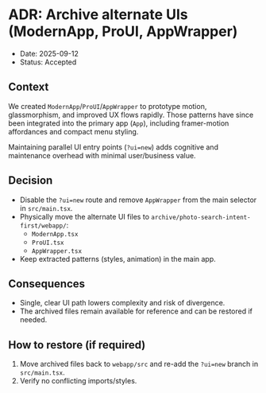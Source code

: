 # ADR: Archive alternate UIs (ModernApp, ProUI, AppWrapper)

- Date: 2025-09-12
- Status: Accepted

## Context

We created `ModernApp`/`ProUI`/`AppWrapper` to prototype motion, glassmorphism, and improved UX flows rapidly. Those patterns have since been integrated into the primary app (`App`), including framer-motion affordances and compact menu styling.

Maintaining parallel UI entry points (`?ui=new`) adds cognitive and maintenance overhead with minimal user/business value.

## Decision

- Disable the `?ui=new` route and remove `AppWrapper` from the main selector in `src/main.tsx`.
- Physically move the alternate UI files to `archive/photo-search-intent-first/webapp/`:
  - `ModernApp.tsx`
  - `ProUI.tsx`
  - `AppWrapper.tsx`
- Keep extracted patterns (styles, animation) in the main app.

## Consequences

- Single, clear UI path lowers complexity and risk of divergence.
- The archived files remain available for reference and can be restored if needed.

## How to restore (if required)

1. Move archived files back to `webapp/src` and re-add the `?ui=new` branch in `src/main.tsx`.
2. Verify no conflicting imports/styles.

